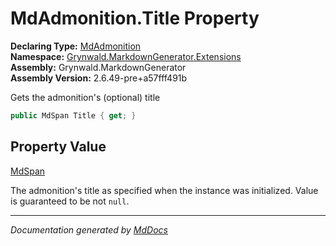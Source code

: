 ﻿<!--  
  <auto-generated>   
    The contents of this file were generated by a tool.  
    Changes to this file may be list if the file is regenerated  
  </auto-generated>   
-->

# MdAdmonition.Title Property

**Declaring Type:** [MdAdmonition](../index.md)  
**Namespace:** [Grynwald.MarkdownGenerator.Extensions](../../index.md)  
**Assembly:** Grynwald.MarkdownGenerator  
**Assembly Version:** 2.6.49\-pre+a57fff491b

Gets the admonition's (optional) title

```csharp
public MdSpan Title { get; }
```

## Property Value

[MdSpan](../../../MdSpan/index.md)

The admonition's title as specified when the instance was initialized. Value is guaranteed to be not `null`.

___

*Documentation generated by [MdDocs](https://github.com/ap0llo/mddocs)*
